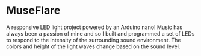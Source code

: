 # MuseFlare

A responsive LED light project powered by an Arduino nano! Music has always been a passion of mine and so I built and programmed a set of LEDs to respond to the intensity of the surrounding sound environment. The colors and height of the light waves change based on the sound level. 
